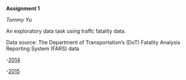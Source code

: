 **Assignment 1**

*Tommy Yu*

An exploratory data task using traffc fatality data.

Data source: The Department of Transportation’s (DoT) Fatality Analysis Reporting System (FARS) data
  
-[2014](ftp://ftp.nhtsa.dot.gov/FARS/2014/National/)
  
-[2015](ftp://ftp.nhtsa.dot.gov/FARS/2015/National/)
